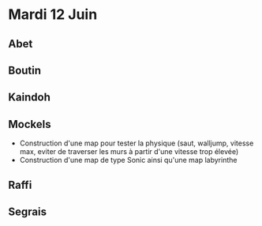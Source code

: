 # Mardi 12 Juin

Abet
----


Boutin
------


Kaindoh
-------

Mockels
-------
- Construction d'une map pour tester la physique (saut, walljump, vitesse max, eviter de traverser les murs à partir d'une vitesse trop élevée)
- Construction d'une map de type Sonic ainsi qu'une map labyrinthe

Raffi
-----

Segrais
-------